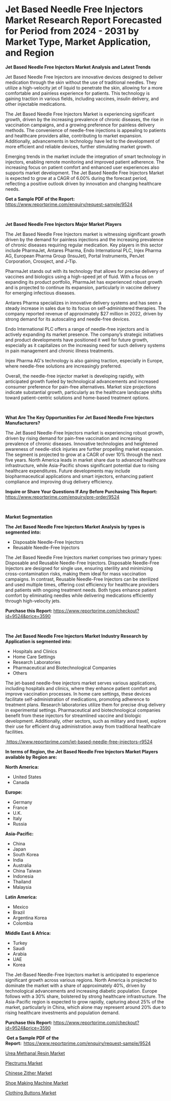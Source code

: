 <p><h1>Jet Based Needle Free Injectors Market Research Report Forecasted for Period from 2024 -  2031 by Market Type, Market Application, and Region</h1></p><p><strong>Jet Based Needle Free Injectors Market Analysis and Latest Trends</strong></p>
<p><p>Jet Based Needle Free Injectors are innovative devices designed to deliver medication through the skin without the use of traditional needles. They utilize a high-velocity jet of liquid to penetrate the skin, allowing for a more comfortable and painless experience for patients. This technology is gaining traction in various fields, including vaccines, insulin delivery, and other injectable medications.</p><p>The Jet Based Needle Free Injectors Market is experiencing significant growth, driven by the increasing prevalence of chronic diseases, the rise in vaccination campaigns, and a growing preference for painless delivery methods. The convenience of needle-free injections is appealing to patients and healthcare providers alike, contributing to market expansion. Additionally, advancements in technology have led to the development of more efficient and reliable devices, further stimulating market growth.</p><p>Emerging trends in the market include the integration of smart technology in injectors, enabling remote monitoring and improved patient adherence. The increasing focus on patient comfort and enhanced user experiences also supports market development. The Jet Based Needle Free Injectors Market is expected to grow at a CAGR of 6.00% during the forecast period, reflecting a positive outlook driven by innovation and changing healthcare needs.</p></p>
<p><strong>Get a Sample PDF of the Report:&nbsp;</strong> <a href="https://www.reportprime.com/enquiry/request-sample/9524">https://www.reportprime.com/enquiry/request-sample/9524</a></p>
<p>&nbsp;</p>
<p><strong>Jet Based Needle Free Injectors Major Market Players</strong></p>
<p><p>The Jet Based Needle Free Injectors market is witnessing significant growth driven by the demand for painless injections and the increasing prevalence of chronic diseases requiring regular medication. Key players in this sector include PharmaJet, Antares Pharma, Endo International PLC, Injex Pharma AG, European Pharma Group (InsuJet), Portal Instruments, PenJet Corporation, Crossject, and J-Tip.</p><p>PharmaJet stands out with its technology that allows for precise delivery of vaccines and biologics using a high-speed jet of fluid. With a focus on expanding its product portfolio, PharmaJet has experienced robust growth and is projected to continue its expansion, particularly in vaccine delivery for emerging infectious diseases.</p><p>Antares Pharma specializes in innovative delivery systems and has seen a steady increase in sales due to its focus on self-administered therapies. The company reported revenue of approximately $27 million in 2022, driven by strong demand for its autoscaling and needle-free devices.</p><p>Endo International PLC offers a range of needle-free injectors and is actively expanding its market presence. The company’s strategic initiatives and product developments have positioned it well for future growth, especially as it capitalizes on the increasing need for such delivery systems in pain management and chronic illness treatments.</p><p>Injex Pharma AG's technology is also gaining traction, especially in Europe, where needle-free solutions are increasingly preferred. </p><p>Overall, the needle-free injector market is developing rapidly, with anticipated growth fueled by technological advancements and increased consumer preference for pain-free alternatives. Market size projections indicate substantial growth, particularly as the healthcare landscape shifts toward patient-centric solutions and home-based treatment options.</p></p>
<p>&nbsp;</p>
<p><strong>What Are The Key Opportunities For Jet Based Needle Free Injectors Manufacturers?</strong></p>
<p><p>The Jet Based Needle-Free Injectors market is experiencing robust growth, driven by rising demand for pain-free vaccination and increasing prevalence of chronic diseases. Innovative technologies and heightened awareness of needle-stick injuries are further propelling market expansion. The segment is projected to grow at a CAGR of over 10% through the next five years. North America leads in market share due to advanced healthcare infrastructure, while Asia-Pacific shows significant potential due to rising healthcare expenditures. Future developments may include biopharmaceutical applications and smart injectors, enhancing patient compliance and improving drug delivery efficiency.</p></p>
<p><strong>Inquire or Share Your Questions If Any Before Purchasing This Report:</strong> <a href="https://www.reportprime.com/enquiry/pre-order/9524">https://www.reportprime.com/enquiry/pre-order/9524</a></p>
<p>&nbsp;</p>
<p><strong>Market Segmentation</strong></p>
<p><strong>The Jet Based Needle Free Injectors Market Analysis by types is segmented into:</strong></p>
<p><ul><li>Disposable Needle-Free Injectors</li><li>Reusable Needle-Free Injectors</li></ul></p>
<p><p>The Jet Based Needle Free Injectors market comprises two primary types: Disposable and Reusable Needle-Free Injectors. Disposable Needle-Free Injectors are designed for single use, ensuring sterility and minimizing cross-contamination risks, making them ideal for mass vaccination campaigns. In contrast, Reusable Needle-Free Injectors can be sterilized and used multiple times, offering cost efficiency for healthcare providers and patients with ongoing treatment needs. Both types enhance patient comfort by eliminating needles while delivering medications efficiently through high-velocity jets.</p></p>
<p><strong>Purchase this Report:&nbsp;</strong><a href="https://www.reportprime.com/checkout?id=9524&price=3590">https://www.reportprime.com/checkout?id=9524&price=3590</a></p>
<p>&nbsp;</p>
<p><strong>The Jet Based Needle Free Injectors Market Industry Research by Application is segmented into:</strong></p>
<p><ul><li>Hospitals and Clinics</li><li>Home Care Settings</li><li>Research Laboratories</li><li>Pharmaceutical and Biotechnological Companies</li><li>Others</li></ul></p>
<p><p>The jet-based needle-free injectors market serves various applications, including hospitals and clinics, where they enhance patient comfort and improve vaccination processes. In home care settings, these devices facilitate self-administration of medications, promoting adherence to treatment plans. Research laboratories utilize them for precise drug delivery in experimental settings. Pharmaceutical and biotechnological companies benefit from these injectors for streamlined vaccine and biologic development. Additionally, other sectors, such as military and travel, explore their use for efficient drug administration away from traditional healthcare facilities.</p></p>
<p><a href="https://www.reportprime.com/jet-based-needle-free-injectors-r9524">&nbsp;https://www.reportprime.com/jet-based-needle-free-injectors-r9524</a></p>
<p><strong>In terms of Region, the Jet Based Needle Free Injectors Market Players available by Region are:</strong></p>
<p>
    <p> <strong> North America: </strong>
        <ul>
            <li>United States</li>
            <li>Canada</li>
        </ul>
        </p> 
    <p> <strong> Europe: </strong>
        <ul>
            <li>Germany</li>
            <li>France</li>
            <li>U.K.</li>
            <li>Italy</li>
            <li>Russia</li>
        </ul>
        </p> 
    <p> <strong> Asia-Pacific: </strong>
        <ul>
            <li>China</li>
            <li>Japan</li>
            <li>South Korea</li>
            <li>India</li>
            <li>Australia</li>
            <li>China Taiwan</li>
            <li>Indonesia</li>
            <li>Thailand</li>
            <li>Malaysia</li>
        </ul>
        </p> 
    <p> <strong> Latin America: </strong>
        <ul>
            <li>Mexico</li>
            <li>Brazil</li>
            <li>Argentina Korea</li>
            <li>Colombia</li>
        </ul>
        </p> 
    <p> <strong> Middle East & Africa: </strong>
        <ul>
            <li>Turkey</li>
            <li>Saudi</li>
            <li>Arabia</li>
            <li>UAE</li>
            <li>Korea</li>
        </ul>
    </p>
    </p>
<p><p>The Jet-Based Needle-Free Injectors market is anticipated to experience significant growth across various regions. North America is projected to dominate the market with a share of approximately 40%, driven by technological advancements and increasing diabetic population. Europe follows with a 30% share, bolstered by strong healthcare infrastructure. The Asia-Pacific region is expected to grow rapidly, capturing about 25% of the market, particularly in China, which alone may represent around 20% due to rising healthcare investments and population demand.</p></p>
<p><strong>Purchase this Report: </strong><a href="https://www.reportprime.com/checkout?id=9524&price=3590">https://www.reportprime.com/checkout?id=9524&price=3590</a></p>
<p>&nbsp;<strong>Get a Sample PDF of the Report:&nbsp;&nbsp;</strong><a href="https://www.reportprime.com/enquiry/request-sample/9524">https://www.reportprime.com/enquiry/request-sample/9524</a></p>
<p><strong></strong></p>
<p><p><a href="https://medium.com/@djjdj3773/the-global-urea-methanal-resin-market-is-at-the-forefront-of-innovation-driving-rapid-industry-907d53d4b92d">Urea Methanal Resin Market</a></p><p><a href="https://issuu.com/reportprime-2/docs/plectrums-market-size-2030.pptx_5bad43d5f017a7">Plectrums Market</a></p><p><a href="https://issuu.com/reportprime-2/docs/chinese-zither-market-size-2030.ppt_6c7d212fbaa7ec">Chinese Zither Market</a></p><p><a href="https://www.linkedin.com/pulse/analyzing-shoe-making-machine-market-dynamics-growth-drivers-ecxtf?trackingId=kTrznTShS%2FqDqTWxUhjt8w%3D%3D">Shoe Making Machine Market</a></p><p><a href="https://www.linkedin.com/pulse/clothing-buttons-market-forecast-global-trends-analysis-5q4te?trackingId=HU%2FgqLo3RiuNlwWCq09ieA%3D%3D">Clothing Buttons Market</a></p></p>